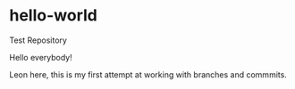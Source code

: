 # hello-world
Test Repository

Hello everybody!

Leon here, this is my first attempt at working with branches and commmits.
